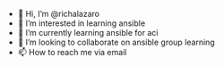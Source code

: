 - 👋 Hi, I’m @richalazaro
- 👀 I’m interested in learning ansible
- 🌱 I’m currently learning ansible for aci
- 💞️ I’m looking to collaborate on ansible group learning 
- 📫 How to reach me via email 

<!---
richalazaro/richalazaro is a ✨ special ✨ repository because its `README.md` (this file) appears on your GitHub profile.
You can click the Preview link to take a look at your changes.
--->
